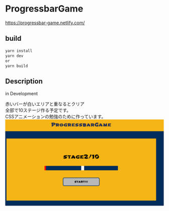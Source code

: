 # ProgressbarGame
https://progressbar-game.netlify.com/

## build

```
yarn install
yarn dev
or
yarn build
```

## Description
in Development

赤いバーが白いエリアと重なるとクリア  
全部で10ステージ作る予定です。  
CSSアニメーションの勉強のために作っています。  
<img src="./soruce/game.png">
